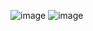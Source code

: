 ![image](https://github.com/zakaria0101echifaouy/Linux-Shell-HackerRank/assets/108145379/5b7b144a-a603-49e6-86c0-d17599351e70)
![image](https://github.com/zakaria0101echifaouy/Linux-Shell-HackerRank/assets/108145379/fa545f00-e562-464d-83c4-719ddb0fdf7e)
